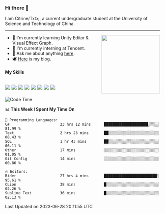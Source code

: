 ### Hi there 👋

I am Citrine/Txtxj, a current undergraduate student at the University of Science and Technology of China.

---

<img align="right" height="190" src="http://github-profile-summary-cards.vercel.app/api/cards/stats?username=txtxj&theme=vue">

- 🌱 I'm currently learning Unity Editor & Visual Effect Graph.
- 🐶 I'm currently interning at Tencent.
- 💬 Ask me about anything [here](https://github.com/txtxj/txtxj/issues).
- 🕊️ [Here](https://txtxj.top) is my blog.

#### My Skills

![](https://img.shields.io/badge/C%23-239120?logo=csharp&logoColor=fff)
![](https://img.shields.io/badge/Unity-000000?logo=unity&logoColor=fff)
![](https://img.shields.io/badge/Python-3e74a2?logo=python&logoColor=fff)
![](https://img.shields.io/badge/C++-65318e?logo=cplusplus&logoColor=fff)
![](https://img.shields.io/badge/C-5654a2?logo=c&logoColor=fff)
![](https://img.shields.io/badge/Blender-f5792a?logo=blender&logoColor=fff)
![](https://img.shields.io/badge/MS%20SQL-cc2927?logo=microsoftsqlserver&logoColor=fff)
![](https://img.shields.io/badge/My%20SQL-4479a1?logo=mysql&logoColor=fff)
---

<!--START_SECTION:waka-->
![Code Time](http://img.shields.io/badge/Code%20Time-1%2C074%20hrs%209%20mins-blue)

📊 **This Week I Spent My Time On** 

```text
💬 Programming Languages: 
C#                       23 hrs 12 mins      ████████████████████░░░░░   81.99 % 
Text                     2 hrs 23 mins       ██░░░░░░░░░░░░░░░░░░░░░░░   08.43 % 
SQL                      1 hr 43 mins        ██░░░░░░░░░░░░░░░░░░░░░░░   06.11 % 
Other                    17 mins             ░░░░░░░░░░░░░░░░░░░░░░░░░   01.05 % 
Git Config               14 mins             ░░░░░░░░░░░░░░░░░░░░░░░░░   00.86 % 

🔥 Editors: 
Rider                    27 hrs 4 mins       ████████████████████████░   95.61 % 
CLion                    38 mins             █░░░░░░░░░░░░░░░░░░░░░░░░   02.26 % 
Sublime Text             36 mins             █░░░░░░░░░░░░░░░░░░░░░░░░   02.13 % 
```


 Last Updated on 2023-06-28 20:11:55 UTC
<!--END_SECTION:waka-->
